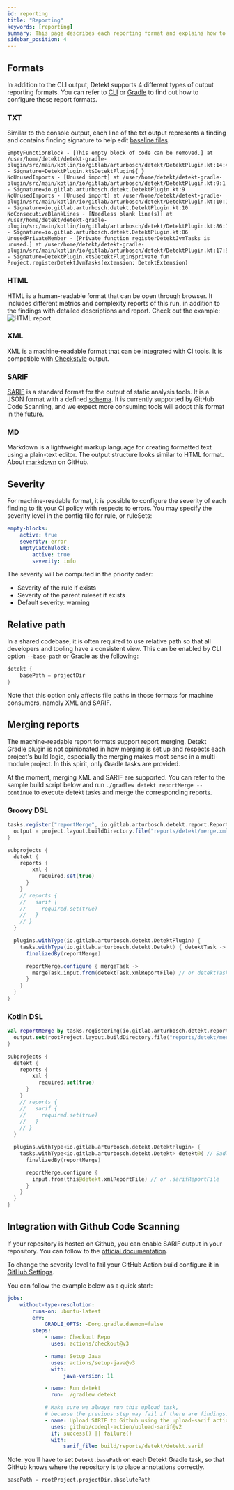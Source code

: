 ```yaml
---
id: reporting
title: "Reporting"
keywords: [reporting]
summary: This page describes each reporting format and explains how to leverage them.
sidebar_position: 4
---
```


## Formats

In addition to the CLI output, Detekt supports 4 different types of output reporting formats.
You can refer to [CLI](/docs/gettingstarted/cli) or [Gradle](/docs/gettingstarted/gradle) to find
out how to configure these report formats.

### TXT

Similar to the console output, each line of the txt output represents a finding and contains
finding signature to help edit [baseline files](/docs/gettingstarted/gradle).

```
EmptyFunctionBlock - [This empty block of code can be removed.] at /user/home/detekt/detekt-gradle-plugin/src/main/kotlin/io/gitlab/arturbosch/detekt/DetektPlugin.kt:14:42 - Signature=DetektPlugin.kt$DetektPlugin${ }
NoUnusedImports - [Unused import] at /user/home/detekt/detekt-gradle-plugin/src/main/kotlin/io/gitlab/arturbosch/detekt/DetektPlugin.kt:9:1 - Signature=io.gitlab.arturbosch.detekt.DetektPlugin.kt:9
NoUnusedImports - [Unused import] at /user/home/detekt/detekt-gradle-plugin/src/main/kotlin/io/gitlab/arturbosch/detekt/DetektPlugin.kt:10:1 - Signature=io.gitlab.arturbosch.detekt.DetektPlugin.kt:10
NoConsecutiveBlankLines - [Needless blank line(s)] at /user/home/detekt/detekt-gradle-plugin/src/main/kotlin/io/gitlab/arturbosch/detekt/DetektPlugin.kt:86:1 - Signature=io.gitlab.arturbosch.detekt.DetektPlugin.kt:86
UnusedPrivateMember - [Private function registerDetektJvmTasks is unused.] at /user/home/detekt/detekt-gradle-plugin/src/main/kotlin/io/gitlab/arturbosch/detekt/DetektPlugin.kt:17:5 - Signature=DetektPlugin.kt$DetektPlugin$private fun Project.registerDetektJvmTasks(extension: DetektExtension)
```

### HTML

HTML is a human-readable format that can be open through browser. It includes different metrics
and complexity reports of this run, in addition to the findings with detailed descriptions and
report. Check out the example: ![HTML report](/img/tutorial/html.png)

### XML

XML is a machine-readable format that can be integrated with CI tools. It is compatible with
[Checkstyle](https://checkstyle.sourceforge.io/) output.

### SARIF

[SARIF](https://sarifweb.azurewebsites.net/) is a standard format for the output of
static analysis tools. It is a JSON format with a defined
[schema](https://docs.oasis-open.org/sarif/sarif/v2.0/csprd02/schemas/). It is currently supported
by GitHub Code Scanning, and we expect more consuming tools will adopt this format in the future.

### MD

Markdown is a lightweight markup language for creating formatted text using a plain-text editor.
The output structure looks similar to HTML format.
About [markdown](https://github.github.com/gfm/#what-is-markdown-) on GitHub.

## Severity

For machine-readable format, it is possible to configure the severity of each finding to fit
your CI policy with respects to errors. You may specify the severity level in the config file
for rule, or ruleSets:

```yaml
empty-blocks:
    active: true
    severity: error
    EmptyCatchBlock:
        active: true
        severity: info
```

The severity will be computed in the priority order:

-   Severity of the rule if exists
-   Severity of the parent ruleset if exists
-   Default severity: warning

## Relative path

In a shared codebase, it is often required to use relative path so that all developers and tooling
have a consistent view. This can be enabled by CLI option `--base-path` or Gradle as the following:

```groovy
detekt {
    basePath = projectDir
}
```

Note that this option only affects file paths in those formats for machine consumers,
namely XML and SARIF.

## Merging reports

The machine-readable report formats support report merging.
Detekt Gradle plugin is not opinionated in how merging is set up and respects each project's build logic, especially
the merging makes most sense in a multi-module project. In this spirit, only Gradle tasks are provided.

At the moment, merging XML and SARIF are supported. You can refer to the sample build script below and
run `./gradlew detekt reportMerge --continue` to execute detekt tasks and merge the corresponding reports.

### Groovy DSL

```groovy
tasks.register("reportMerge", io.gitlab.arturbosch.detekt.report.ReportMergeTask) {
  output = project.layout.buildDirectory.file("reports/detekt/merge.xml") // or "reports/detekt/merge.sarif"
}

subprojects {
  detekt {
    reports {
        xml {
          required.set(true)
      }
    }
    // reports {
    //   sarif {
    //     required.set(true)
    //   }
    // }
  }

  plugins.withType(io.gitlab.arturbosch.detekt.DetektPlugin) {
    tasks.withType(io.gitlab.arturbosch.detekt.Detekt) { detektTask -> // Sadly it has to be eager.
      finalizedBy(reportMerge)

      reportMerge.configure { mergeTask ->
        mergeTask.input.from(detektTask.xmlReportFile) // or detektTask.sarifReportFile
      }
    }
  }
}
```

### Kotlin DSL

```kotlin
val reportMerge by tasks.registering(io.gitlab.arturbosch.detekt.report.ReportMergeTask::class) {
  output.set(rootProject.layout.buildDirectory.file("reports/detekt/merge.xml")) // or "reports/detekt/merge.sarif"
}

subprojects {
  detekt {
    reports {
        xml {
          required.set(true)
      }
    }
    // reports {
    //   sarif {
    //     required.set(true)
    //   }
    // }
  }

  plugins.withType<io.gitlab.arturbosch.detekt.DetektPlugin> {
    tasks.withType<io.gitlab.arturbosch.detekt.Detekt> detekt@{ // Sadly it has to be eager.
      finalizedBy(reportMerge)

      reportMerge.configure {
        input.from(this@detekt.xmlReportFile) // or .sarifReportFile
      }
    }
  }
}
```

## Integration with Github Code Scanning

If your repository is hosted on Github, you can enable SARIF output in your repository.
You can follow to the [official documentation](https://docs.github.com/en/github/finding-security-vulnerabilities-and-errors-in-your-code/uploading-a-sarif-file-to-github).

To change the severity level to fail your GitHub Action build configure it in [GitHub Settings](https://docs.github.com/en/code-security/code-scanning/automatically-scanning-your-code-for-vulnerabilities-and-errors/configuring-code-scanning#defining-the-severities-causing-pull-request-check-failure).

You can follow the example below as a quick start:

```yaml
jobs:
    without-type-resolution:
        runs-on: ubuntu-latest
        env:
            GRADLE_OPTS: -Dorg.gradle.daemon=false
        steps:
            - name: Checkout Repo
              uses: actions/checkout@v3

            - name: Setup Java
              uses: actions/setup-java@v3
              with:
                  java-version: 11

            - name: Run detekt
              run: ./gradlew detekt

            # Make sure we always run this upload task,
            # because the previous step may fail if there are findings.
            - name: Upload SARIF to Github using the upload-sarif action
              uses: github/codeql-action/upload-sarif@v2
              if: success() || failure()
              with:
                  sarif_file: build/reports/detekt/detekt.sarif
```

Note: you'll have to set `Detekt.basePath` on each Detekt Gradle task,
so that GitHub knows where the repository is to place annotations correctly.

```gradle
basePath = rootProject.projectDir.absolutePath
```
